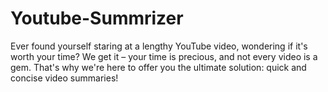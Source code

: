# Youtube-Summrizer
Ever found yourself staring at a lengthy YouTube video, wondering if it's worth your time? We get it – your time is precious, and not every video is a gem. That's why we're here to offer you the ultimate solution: quick and concise video summaries!
